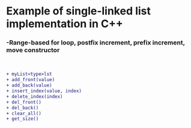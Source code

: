 # Example of single-linked list implementation in C++

<h3 align="left"> 
    -Range-based for loop, postfix increment, prefix increment, move constructor
</h3><br />


```diff
+ myList<type>lst
+ add_front(value)
+ add_back(value)
+ insert_index(value, index)
+ delete_index(index)
+ del_front()
+ del_back()
+ clear_all()
+ get_size()
```

